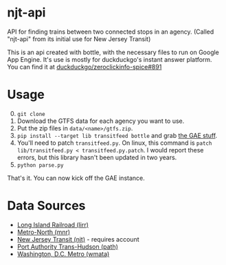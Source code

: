 njt-api
=======

API for finding trains between two connected stops in an agency. (Called "njt-api" from its initial use for New Jersey Transit)

This is an api created with bottle, with the necessary files to run on Google App Engine. It's use is mostly for duckduckgo's instant answer platform. You can find it at [duckduckgo/zeroclickinfo-spice#891](https://github.com/duckduckgo/zeroclickinfo-spice/pull/891)

Usage
=====

0. `git clone`
1. Download the GTFS data for each agency you want to use.
2. Put the zip files in `data/<name>/gtfs.zip`.
3. `pip install --target lib transitfeed bottle` and grab [the GAE stuff](https://developers.google.com/appengine/downloads#Google_App_Engine_SDK_for_Python).
4. You'll need to patch `transitfeed.py`. On linux, this command is `patch lib/transitfeed.py < transitfeed.py.patch`. I would report these errors, but this library hasn't been updated in two years.
5. `python parse.py`

That's it. You can now kick off the GAE instance.

Data Sources
============

+ [Long Island Railroad (lirr)](http://web.mta.info/developers/developer-data-terms.html)
+ [Metro-North (mnr)](http://web.mta.info/developers/developer-data-terms.html)
+ [New Jersey Transit (njt)](https://www.njtransit.com/mt/mt_servlet.srv?hdnPageAction=MTDevLoginTo) - requires account
+ [Port Authority Trans-Hudson (path)](http://www.panynj.gov/path/developers.html)
+ [Washington, D.C. Metro (wmata)](http://www.wmata.com/rider_tools/license_agreement.cfm)
